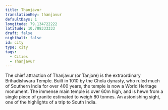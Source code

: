 ```yaml
---
title: Thanjavur
translationKey: thanjavur
defaultDays: 1
longitude: 79.134722222
latitude: 10.788333333
draft: false
nighthalt: false
id: city
type: city
tags:
  - Cities
  - Thanjavur
---
```

The chief attraction of Thanjavur (or Tanjore) is the extraordinary Brihadishwara Temple. Built in 1010 by the Chola dynasty, who ruled much of Southern India for over 400 years, the temple is now a World Heritage monument. The immense main temple is over 60m high, and is hewn from a single piece of granite estimated to weigh 80 tonnes. An astonishing sight, one of the highlights of a trip to South India.
